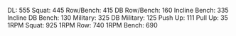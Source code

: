 DL: 555
 Squat: 445
 Row/Bench: 415
 DB Row/Bench: 160
 Incline Bench: 335
 Incline DB Bench: 130
 Military: 325
 DB Military: 125
 Push Up: 111
 Pull Up: 35
 1RPM Squat: 925
 1RPM Row: 740
 1RPM Bench: 690
